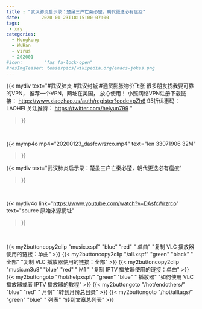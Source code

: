 ```yaml
---
title : "武汉肺炎启示录：楚虽三户亡秦必楚，朝代更迭必有瘟疫"
date:        2020-01-23T18:15:00-07:00
tags:
 - xry
categories:
  - Hongkong
  - WuHan
  - virus
  - 202001
#icon:        "fas fa-lock-open"
#resImgTeaser: teaserpics/wikipedia.org/emacs-jokes.png
---
```


{{< mydiv text="#武汉肺炎 #武汉封城 #通货膨胀物价飞涨  很多朋友找我要可靠的VPN， 推荐一个VPN，网址在美国， 放心使用！ 小照网络VPN注册下载链接： https://www.xiaozhao.us/auth/register?code=pZh6 95折优惠码：LAOHEI  关注推特： https://twitter.com/heiyun799 "
>}}
<br>


{{< mymp4o mp4="20200123_dasfcwrzrco.mp4"
text="len 33071906    32M"
>}}


{{< mydiv text="武汉肺炎启示录：楚虽三户亡秦必楚，朝代更迭必有瘟疫"
>}}
<br>

{{< mydiv4o link="https://www.youtube.com/watch?v=DAsfcWrzrco"
text="source 原始來源網址"
>}}


<br>

{{< my2buttoncopy2clip "music.xspf"        "blue"   "red"    " 单曲"  "复制 VLC 播放器使用的链接：单曲" >}} {{< my2buttoncopy2clip "/all.xspf"         "green"  "black"  " 全部"  "复制 VLC 播放器使用的链接：全部" >}} {{< my2buttoncopy2clip "music.m3u8"        "blue"   "red"    " M1 "    "复制 IPTV 播放器使用的链接：单曲" >}} {{< my2buttongoto      "/hot/helpxspf/"    "green"  "blue"   " 播放器" "如何使用 VLC 播放器或者 IPTV 播放器的教程" >}} {{< my2buttongoto      "/hot/endothers/"   "blue"   "red"    " 月份"   "转到月份总目录" >}} {{< my2buttongoto      "/hot/alltags/"     "green"  "blue"   " 列表"   "转到文章总列表" >}} 
